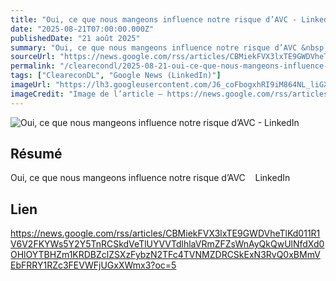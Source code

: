 ```yaml
---
title: "Oui, ce que nous mangeons influence notre risque d’AVC - LinkedIn"
date: "2025-08-21T07:00:00.000Z"
publishedDate: "21 août 2025"
summary: "Oui, ce que nous mangeons influence notre risque d’AVC &nbsp;&nbsp; LinkedIn"
sourceUrl: "https://news.google.com/rss/articles/CBMiekFVX3lxTE9GWDVheTlKd011R1V6V2FKYWs5Y2Y5TnRCSkdVeTlUYVVTdlhlaVRmZFZsWnAyQkQwUlNfdXd0OHlOYTBHZm1KRDBZclZSXzFybzN2TFc4TVNMZDRCSkExN3RvQ0xBMmVEbFRRY1RZc3FEVWFjUGxXWmx3?oc=5"
permalink: "/clearecondl/2025-08-21-oui-ce-que-nous-mangeons-influence-notre-risque-davc-linkedin"
tags: ["CleareconDL", "Google News (LinkedIn)"]
imageUrl: "https://lh3.googleusercontent.com/J6_coFbogxhRI9iM864NL_liGXvsQp2AupsKei7z0cNNfDvGUmWUy20nuUhkREQyrpY4bEeIBuc=s0-w300"
imageCredit: "Image de l’article — https://news.google.com/rss/articles/CBMiekFVX3lxTE9GWDVheTlKd011R1V6V2FKYWs5Y2Y5TnRCSkdVeTlUYVVTdlhlaVRmZFZsWnAyQkQwUlNfdXd0OHlOYTBHZm1KRDBZclZSXzFybzN2TFc4TVNMZDRCSkExN3RvQ0xBMmVEbFRRY1RZc3FEVWFjUGxXWmx3?oc=5"
---
```


![Oui, ce que nous mangeons influence notre risque d’AVC - LinkedIn](https://lh3.googleusercontent.com/J6_coFbogxhRI9iM864NL_liGXvsQp2AupsKei7z0cNNfDvGUmWUy20nuUhkREQyrpY4bEeIBuc=s0-w300)

## Résumé

Oui, ce que nous mangeons influence notre risque d’AVC &nbsp;&nbsp; LinkedIn

## Lien

https://news.google.com/rss/articles/CBMiekFVX3lxTE9GWDVheTlKd011R1V6V2FKYWs5Y2Y5TnRCSkdVeTlUYVVTdlhlaVRmZFZsWnAyQkQwUlNfdXd0OHlOYTBHZm1KRDBZclZSXzFybzN2TFc4TVNMZDRCSkExN3RvQ0xBMmVEbFRRY1RZc3FEVWFjUGxXWmx3?oc=5
